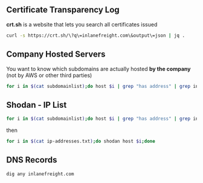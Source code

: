 ## Certificate Transparency Log
**crt.sh** is a website that lets you search all certificates issued


```sh
curl -s https://crt.sh/\?q\=inlanefreight.com\&output\=json | jq .
```

## Company Hosted Servers
You want to know which subdomains are actually hosted **by the company** (not by AWS or other third parties)

```sh
for i in $(cat subdomainlist);do host $i | grep "has address" | grep inlanefreight.com | cut -d" " -f1,4;done
```

## Shodan - IP List

```sh
for i in $(cat subdomainlist);do host $i | grep "has address" | grep inlanefreight.com | cut -d" " -f4 >> ip-addresses.txt;done
```
then
```sh
for i in $(cat ip-addresses.txt);do shodan host $i;done

```

## DNS Records
```sh
dig any inlanefreight.com
```
